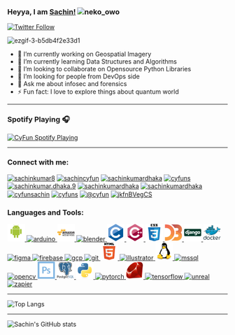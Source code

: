 ### Heyya, I am  [Sachin!](https://linkedin.com/in/sachinkumardhaka) ![neko_owo](https://user-images.githubusercontent.com/78366282/117680026-6a50ed80-b1ce-11eb-839e-1935003cc1f2.gif)


[![Twitter Follow](https://img.shields.io/twitter/follow/Cy5un?color=1DA1F2&logo=twitter&style=for-the-badge)](https://twitter.com/intent/follow?original_referer=https%3A%2F%2Fgithub.com%2FS4CH&screen_name=SachinCyFun)


![ezgif-3-b5db4f2e33d1](https://user-images.githubusercontent.com/78366282/112976616-b9891480-9172-11eb-9888-d75fa809e4a1.gif)




- 🔭 I’m currently working on Geospatial Imagery
- 🌱 I’m currently learning Data Structures and Algorithms
- 👯 I’m looking to collaborate on Opensource Python Libraries
- 🤔 I’m looking for people from DevOps side
- 💬 Ask me about infosec and forensics
- ⚡ Fun fact: I love to explore things about quantum world

---------------------------------------------------------------------

### Spotify Playing 🎧

[<img src="https://now-playing-codestackr.vercel.app/api/spotify-playing" alt="CyFun Spotify Playing" width="350" />](https://open.spotify.com/user/q1ms6z3j6qayohjlwve9ei4ag)

---------------------------------------------------------------------


### Connect with me:

<p align="left">
<a href="https://dev.to/sachinkumar8" target="blank"><img align="center" src="https://cdn.jsdelivr.net/npm/simple-icons@3.0.1/icons/dev-dot-to.svg" alt="sachinkumar8" height="30" width="40" /></a>
<a href="https://twitter.com/sachincyfun" target="blank"><img align="center" src="https://cdn.jsdelivr.net/npm/simple-icons@3.0.1/icons/twitter.svg" alt="sachincyfun" height="30" width="40" /></a>
<a href="https://linkedin.com/in/sachinkumardhaka" target="blank"><img align="center" src="https://cdn.jsdelivr.net/npm/simple-icons@3.0.1/icons/linkedin.svg" alt="sachinkumardhaka" height="30" width="40" /></a>
<a href="https://kaggle.com/cyfuns" target="blank"><img align="center" src="https://cdn.jsdelivr.net/npm/simple-icons@3.0.1/icons/kaggle.svg" alt="cyfuns" height="30" width="40" /></a>
<a href="https://fb.com/sachinkumar.dhaka.9" target="blank"><img align="center" src="https://cdn.jsdelivr.net/npm/simple-icons@3.0.1/icons/facebook.svg" alt="sachinkumar.dhaka.9" height="30" width="40" /></a>
<a href="https://instagram.com/sachinkumardhaka" target="blank"><img align="center" src="https://cdn.jsdelivr.net/npm/simple-icons@3.0.1/icons/instagram.svg" alt="sachinkumardhaka" height="30" width="40" /></a>
<a href="https://www.youtube.com/c/sachinkumardhaka" target="blank"><img align="center" src="https://cdn.jsdelivr.net/npm/simple-icons@3.0.1/icons/youtube.svg" alt="sachinkumardhaka" height="30" width="40" /></a>
<a href="https://www.codechef.com/users/cyfunsachin" target="blank"><img align="center" src="https://cdn.jsdelivr.net/npm/simple-icons@3.1.0/icons/codechef.svg" alt="cyfunsachin" height="30" width="40" /></a>
<a href="https://www.leetcode.com/cyfuns" target="blank"><img align="center" src="https://cdn.jsdelivr.net/npm/simple-icons@3.0.1/icons/leetcode.svg" alt="cyfuns" height="30" width="40" /></a>
<a href="https://www.hackerearth.com/@cyfun" target="blank"><img align="center" src="https://cdn.jsdelivr.net/npm/simple-icons@3.0.1/icons/hackerearth.svg" alt="@cyfun" height="30" width="40" /></a>
<a href="https://discord.gg/jkfnBVegCS" target="blank"><img align="center" src="https://cdn.jsdelivr.net/npm/simple-icons@3.0.1/icons/discord.svg" alt="jkfnBVegCS" height="30" width="40" /></a>
</p>

<h3 align="left">Languages and Tools:</h3>
<p align="left"> <a href="https://developer.android.com" target="_blank"> <img src="https://raw.githubusercontent.com/devicons/devicon/master/icons/android/android-original-wordmark.svg" alt="android" width="40" height="40"/> </a> <a href="https://www.arduino.cc/" target="_blank"> <img src="https://cdn.worldvectorlogo.com/logos/arduino-1.svg" alt="arduino" width="40" height="40"/> </a> <a href="https://aws.amazon.com" target="_blank"> <img src="https://raw.githubusercontent.com/devicons/devicon/master/icons/amazonwebservices/amazonwebservices-original-wordmark.svg" alt="aws" width="40" height="40"/> </a> <a href="https://www.blender.org/" target="_blank"> <img src="https://download.blender.org/branding/community/blender_community_badge_white.svg" alt="blender" width="40" height="40"/> </a> <a href="https://www.cprogramming.com/" target="_blank"> <img src="https://raw.githubusercontent.com/devicons/devicon/master/icons/c/c-original.svg" alt="c" width="40" height="40"/> </a> <a href="https://www.w3schools.com/cpp/" target="_blank"> <img src="https://raw.githubusercontent.com/devicons/devicon/master/icons/cplusplus/cplusplus-original.svg" alt="cplusplus" width="40" height="40"/> </a> <a href="https://www.w3schools.com/css/" target="_blank"> <img src="https://raw.githubusercontent.com/devicons/devicon/master/icons/css3/css3-original-wordmark.svg" alt="css3" width="40" height="40"/> </a> <a href="https://d3js.org/" target="_blank"> <img src="https://raw.githubusercontent.com/devicons/devicon/master/icons/d3js/d3js-original.svg" alt="d3js" width="40" height="40"/> </a> <a href="https://www.djangoproject.com/" target="_blank"> <img src="https://raw.githubusercontent.com/devicons/devicon/master/icons/django/django-original.svg" alt="django" width="40" height="40"/> </a> <a href="https://www.docker.com/" target="_blank"> <img src="https://raw.githubusercontent.com/devicons/devicon/master/icons/docker/docker-original-wordmark.svg" alt="docker" width="40" height="40"/> </a> <a href="https://www.figma.com/" target="_blank"> <img src="https://www.vectorlogo.zone/logos/figma/figma-icon.svg" alt="figma" width="40" height="40"/> </a> <a href="https://firebase.google.com/" target="_blank"> <img src="https://www.vectorlogo.zone/logos/firebase/firebase-icon.svg" alt="firebase" width="40" height="40"/> </a> <a href="https://cloud.google.com" target="_blank"> <img src="https://www.vectorlogo.zone/logos/google_cloud/google_cloud-icon.svg" alt="gcp" width="40" height="40"/> </a> <a href="https://git-scm.com/" target="_blank"> <img src="https://www.vectorlogo.zone/logos/git-scm/git-scm-icon.svg" alt="git" width="40" height="40"/> </a> <a href="https://www.w3.org/html/" target="_blank"> <img src="https://raw.githubusercontent.com/devicons/devicon/master/icons/html5/html5-original-wordmark.svg" alt="html5" width="40" height="40"/> </a> <a href="https://www.adobe.com/in/products/illustrator.html" target="_blank"> <img src="https://www.vectorlogo.zone/logos/adobe_illustrator/adobe_illustrator-icon.svg" alt="illustrator" width="40" height="40"/> </a> <a href="https://www.linux.org/" target="_blank"> <img src="https://raw.githubusercontent.com/devicons/devicon/master/icons/linux/linux-original.svg" alt="linux" width="40" height="40"/> </a> <a href="https://www.microsoft.com/en-us/sql-server" target="_blank"> <img src="https://cdn.worldvectorlogo.com/logos/microsoft-sql-server.svg" alt="mssql" width="40" height="40"/> </a> <a href="https://opencv.org/" target="_blank"> <img src="https://www.vectorlogo.zone/logos/opencv/opencv-icon.svg" alt="opencv" width="40" height="40"/> </a> <a href="https://www.photoshop.com/en" target="_blank"> <img src="https://raw.githubusercontent.com/devicons/devicon/master/icons/photoshop/photoshop-line.svg" alt="photoshop" width="40" height="40"/> </a> <a href="https://www.postgresql.org" target="_blank"> <img src="https://raw.githubusercontent.com/devicons/devicon/master/icons/postgresql/postgresql-original-wordmark.svg" alt="postgresql" width="40" height="40"/> </a> <a href="https://www.python.org" target="_blank"> <img src="https://raw.githubusercontent.com/devicons/devicon/master/icons/python/python-original.svg" alt="python" width="40" height="40"/> </a> <a href="https://pytorch.org/" target="_blank"> <img src="https://www.vectorlogo.zone/logos/pytorch/pytorch-icon.svg" alt="pytorch" width="40" height="40"/> </a> <a href="https://www.ruby-lang.org/en/" target="_blank"> <img src="https://raw.githubusercontent.com/devicons/devicon/master/icons/ruby/ruby-original.svg" alt="ruby" width="40" height="40"/> </a> <a href="https://www.tensorflow.org" target="_blank"> <img src="https://www.vectorlogo.zone/logos/tensorflow/tensorflow-icon.svg" alt="tensorflow" width="40" height="40"/> </a> <a href="https://unrealengine.com/" target="_blank"> <img src="https://raw.githubusercontent.com/kenangundogan/fontisto/036b7eca71aab1bef8e6a0518f7329f13ed62f6b/icons/svg/brand/unreal-engine.svg" alt="unreal" width="40" height="40"/> </a> <a href="https://zapier.com" target="_blank"> <img src="https://www.vectorlogo.zone/logos/zapier/zapier-icon.svg" alt="zapier" width="40" height="40"/> </a> </p>

---------------------------------------------------------------------

![Top Langs](https://github-readme-stats.vercel.app/api/top-langs/?username=S4CH&layout=compact)

---------------------------------------------------------------------

![Sachin's GitHub stats](https://github-readme-stats.vercel.app/api?username=S4CH&theme=tokyonight&show_icons=true)

